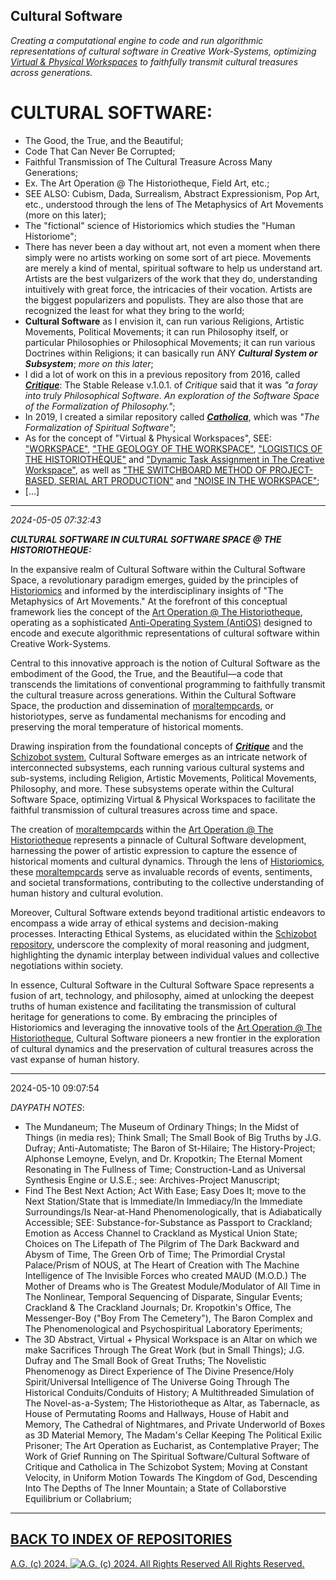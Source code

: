 ## Cultural Software
*Creating a computational engine to code and run algorithmic representations of cultural software in Creative Work-Systems, optimizing [Virtual & Physical Workspaces]([https://github.com/antiface/Documentation/tree/master/METHODS/GeneralWorkflow/Workspace](https://medium.com/design-science/workspace-906aded7edb2)) to faithfully transmit cultural treasures across generations.*

# CULTURAL SOFTWARE:
* The Good, the True, and the Beautiful;
* Code That Can Never Be Corrupted;
* Faithful Transmission of The Cultural Treasure Across Many Generations;
* Ex. The Art Operation @ The Historiotheque, Field Art, etc.;
* SEE ALSO: Cubism, Dada, Surrealism, Abstract Expressionism, Pop Art, etc., understood through the lens of The Metaphysics of Art Movements (more on this later);
* The "fictional" science of Historiomics which studies the "Human Historiome";
* There has never been a day without art, not even a moment when there simply were no artists working on some sort of art piece.  Movements are merely a kind of mental, spiritual software to help us understand art.  Artists are the best vulgarizers of the work that they do, understanding intuitively with great force, the intricacies of their vocation.  Artists are the biggest popularizers and populists.  They are also those that are recognized the least for what they bring to the world;
* __Cultural Software__ as I envision it, can run various Religions, Artistic Movements, Political Movements; it can run Philosophy itself, or particular Philosophies or Philosophical Movements; it can run various Doctrines within Religions; it can basically run ANY *__Cultural System or Subsystem__*; *more on this later*;
* I did a lot of work on this in a previous repository from 2016, called [*__Critique__*](https://github.com/antiface/Critique): The Stable Release v.1.0.1. of *Critique* said that it was *"a foray into truly Philosophical Software. An exploration of the Software Space of the Formalization of Philosophy."*;
* In 2019, I created a similar repository called [*__Catholica__*](https://github.com/antiface/Catholica), which was *"The Formalization of Spiritual Software"*;
* As for the concept of "Virtual & Physical Workspaces", SEE: ["WORKSPACE"](https://medium.com/design-science/workspace-906aded7edb2), ["THE GEOLOGY OF THE WORKSPACE"](https://medium.com/the-painters-almanach/the-geology-of-the-workspace-8ba2b38bf815), ["LOGISTICS OF THE HISTORIOTHÈQUE"](https://medium.com/design-science/logistics-of-the-historioth%C3%A8que-446a0800d144) and ["Dynamic Task Assignment in The Creative Workspace"](https://medium.com/design-science/dynamic-task-assignment-in-the-creative-workspace-8fe8db8a272c), as well as ["THE SWITCHBOARD METHOD OF PROJECT-BASED, SERIAL ART PRODUCTION"](https://github.com/antiface/Documentation/tree/master/METHODS/GeneralWorkflow/SwitchboardMethod) and ["NOISE IN THE WORKSPACE"](https://github.com/antiface/NoiseInTheWorkspace);
* [...]

- - - - - - - - -

*2024-05-05 07:32:43*

*__CULTURAL SOFTWARE IN CULTURAL SOFTWARE SPACE @ THE HISTORIOTHEQUE:__*

In the expansive realm of Cultural Software within the Cultural Software Space, a revolutionary paradigm emerges, guided by the principles of [Historiomics](https://github.com/Historiomics) and informed by the interdisciplinary insights of "The Metaphysics of Art Movements." At the forefront of this conceptual framework lies the concept of the [Art Operation @ The Historiotheque](https://historiotheque.ca/), operating as a sophisticated [Anti-Operating System (AntiOS)](https://github.com/antiface/Documentation/tree/master/METHODS/GeneralWorkflow/AntiOS) designed to encode and execute algorithmic representations of cultural software within Creative Work-Systems.

Central to this innovative approach is the notion of Cultural Software as the embodiment of the Good, the True, and the Beautiful—a code that transcends the limitations of conventional programming to faithfully transmit the cultural treasure across generations. Within the Cultural Software Space, the production and dissemination of [moraltempcards](https://medium.com/signal-science/the-refcards-system-v-1-0-1-d705d47f4214), or historiotypes, serve as fundamental mechanisms for encoding and preserving the moral temperature of historical moments.

Drawing inspiration from the foundational concepts of [*__Critique__*](https://github.com/antiface/Critique) and the [Schizobot system](https://github.com/antiface/Schizobot/), Cultural Software emerges as an intricate network of interconnected subsystems, each running various cultural systems and sub-systems, including Religion, Artistic Movements, Political Movements, Philosophy, and more. These subsystems operate within the Cultural Software Space, optimizing Virtual & Physical Workspaces to facilitate the faithful transmission of cultural treasures across time and space.

The creation of [moraltempcards](https://medium.com/signal-science/the-refcards-system-v-1-0-1-d705d47f4214) within the [Art Operation @ The Historiotheque](https://historiotheque.ca/) represents a pinnacle of Cultural Software development, harnessing the power of artistic expression to capture the essence of historical moments and cultural dynamics. Through the lens of [Historiomics](https://github.com/Historiomics), these [moraltempcards](https://medium.com/signal-science/the-refcards-system-v-1-0-1-d705d47f4214) serve as invaluable records of events, sentiments, and societal transformations, contributing to the collective understanding of human history and cultural evolution.

Moreover, Cultural Software extends beyond traditional artistic endeavors to encompass a wide array of ethical systems and decision-making processes. Interacting Ethical Systems, as elucidated within the [Schizobot repository](https://github.com/antiface/Schizobot/), underscore the complexity of moral reasoning and judgment, highlighting the dynamic interplay between individual values and collective negotiations within society.

In essence, Cultural Software in the Cultural Software Space represents a fusion of art, technology, and philosophy, aimed at unlocking the deepest truths of human existence and facilitating the transmission of cultural heritage for generations to come. By embracing the principles of Historiomics and leveraging the innovative tools of the [Art Operation @ The Historiotheque](https://historiotheque.ca/), Cultural Software pioneers a new frontier in the exploration of cultural dynamics and the preservation of cultural treasures across the vast expanse of human history.

- - - - - - - - -

2024-05-10 09:07:54

*DAYPATH NOTES*:
- The Mundaneum; The Museum of Ordinary Things; In the Midst of Things (in media res); Think Small; The Small Book of Big Truths by J.G. Dufray; Anti-Automatiste; The Baron of St-Hilaire; The History-Project; Alphonse Lemoyne, Evelyn, and Dr. Kropotkin; The Eternal Moment Resonating in The Fullness of Time; Construction-Land as Universal Synthesis Engine or U.S.E.; see: Archives-Project Manuscript; 
- Find The Best Next Action; Act With Ease; Easy Does It; move to the Next Station/State that is Immediate/In Immediacy/In the Immediate Surroundings/Is Near-at-Hand Phenomenologically, that is Adiabatically Accessible; SEE: Substance-for-Substance as Passport to Crackland; Emotion as Access Channel to Crackland as Mystical Union State; Choices on The Lifepath of The Pilgrim of The Dark Backward and Abysm of Time, The Green Orb of Time; The Primordial Crystal Palace/Prism of NOUS, at The Heart of Creation with The Machine Intelligence of The Invisible Forces who created MAUD (M.O.D.) The Mother of Dreams who is The Greatest Module/Modulator of All Time in The Nonlinear, Temporal Sequencing of Disparate, Singular Events; Crackland & The Crackland Journals; Dr. Kropotkin's Office, The Messenger-Boy ("Boy From The Cemetery"), The Baron Complex and The Phenomenological and Psychospiritual Laboratory Eperiments;
- The 3D Abstract, Virtual + Physical Workspace is an Altar on which we make Sacrifices Through The Great Work (but in Small Things); J.G. Dufray and The Small Book of Great Truths; The Novelistic Phenomenogy as Direct Experience of The Divine Presence/Holy Spirit/Universal Intelligence of The Universe Going Through The Historical Conduits/Conduits of History; A Multithreaded Simulation of The Novel-as-a-System; The Historiotheque as Altar, as Tabernacle, as House of Permutating Rooms and Hallways, House of Habit and Memory, The Cathedral of Nightmares, and Private Underworld of Boxes as 3D Material Memory, The Madam's Cellar Keeping The Political Exilic Prisoner; The Art Operation as Eucharist, as Contemplative Prayer; The Work of Grief Running on The Spiritual Software/Cultural Software of Critique and Catholica in The Schizobot System; Moving at Constant Velocity, in Uniform Motion Towards The Kingdom of God, Descending Into The Depths of The Inner Mountain; a State of Collaborstive Equilibrium or Collabrium;

- - - - - - - - -
## [BACK TO INDEX OF REPOSITORIES](https://github.com/antiface/Index)

[A.G. (c) 2024. ![A.G. (c) 2024. All Rights Reserved](https://historiotheque.files.wordpress.com/2016/11/ag_signature_official_2015_50px_cropped.jpg) All Rights Reserved.](http://alexgagnon.com)

